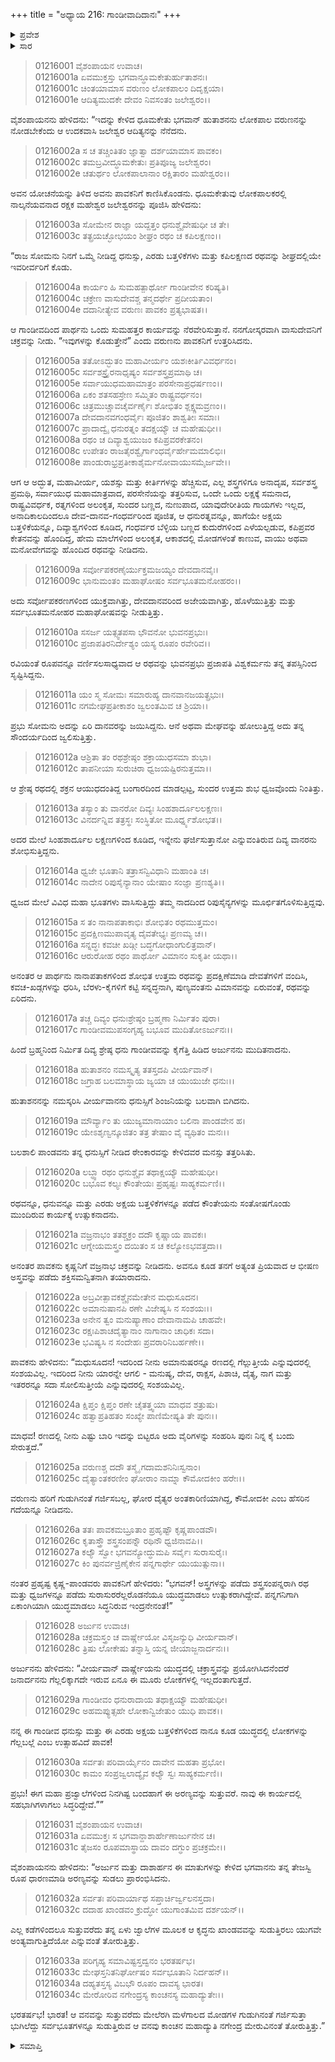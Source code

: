+++
title = "ಅಧ್ಯಾಯ 216: ಗಾಂಡೀವಾದಿದಾನಃ"
+++

<details><summary>ಪ್ರವೇಶ</summary>


।।   ಓಂ ಓಂ ನಮೋ ನಾರಾಯಣಾಯ।।   ಶ್ರೀ ವೇದವ್ಯಾಸಾಯ ನಮಃ ।।

ಶ್ರೀ ಕೃಷ್ಣದ್ವೈಪಾಯನ ವೇದವ್ಯಾಸ ವಿರಚಿತ  

**ಶ್ರೀ ಮಹಾಭಾರತ**

**ಆದಿ ಪರ್ವ**

**ಖಾಂಡವದಾಹ ಪರ್ವ**

**ಅಧ್ಯಾಯ 216**

</details>


<details><summary>ಸಾರ</summary>

ಅಗ್ನಿಯು ವರುಣನಿಂದ ಉತ್ತಮ ರಥವನ್ನೂ, ಅರ್ಜುನನಿಗೆ ಗಾಂಡೀವ ಧನುಸ್ಸು ಮತ್ತು ಎರಡು ಅಕ್ಷಯ ಬತ್ತಳಿಕೆಗಳನ್ನೂ, ಕೃಷ್ಣನಿಗೆ ಸುದರ್ಶನ ಚಕ್ರವನ್ನೂ, ಕೌಮೋದಕೀ ಎನ್ನುವ ಗದೆಯನ್ನೂ ಕೊಡಿಸಿದುದು; ಕೃಷ್ಣಾರ್ಜುನರು ಸಿದ್ಧರಾದುದು (1-30). ಅಗ್ನಿಯು ಖಾಂಡವವನ್ನು ಸುಡಲು ಪ್ರಾರಂಭಿಸಿದುದು (31-34).

</details>


> 01216001 ವೈಶಂಪಾಯನ ಉವಾಚ।  
01216001a ಏವಮುಕ್ತಸ್ತು ಭಗವಾನ್ಧೂಮಕೇತುರ್ಹುತಾಶನಃ।  
01216001c ಚಿಂತಯಾಮಾಸ ವರುಣಂ ಲೋಕಪಾಲಂ ದಿದೃಕ್ಷಯಾ।  
01216001e ಆದಿತ್ಯಮುದಕೇ ದೇವಂ ನಿವಸಂತಂ ಜಲೇಶ್ವರಂ।।

ವೈಶಂಪಾಯನನು ಹೇಳಿದನು: “ಇದನ್ನು ಕೇಳಿದ ಧೂಮಕೇತು ಭಗವಾನ್ ಹುತಾಶನನು ಲೋಕಪಾಲ ವರುಣನನ್ನು ನೋಡಬೇಕೆಂದು ಆ ಉದಕವಾಸಿ ಜಲೇಶ್ವರ ಆದಿತ್ಯನನ್ನು ನೆನೆದನು.

> 01216002a ಸ ಚ ತಚ್ಚಿಂತಿತಂ ಜ್ಞಾತ್ವಾ ದರ್ಶಯಾಮಾಸ ಪಾವಕಂ।  
01216002c ತಮಬ್ರವೀದ್ಧೂಮಕೇತುಃ ಪ್ರತಿಪೂಜ್ಯ ಜಲೇಶ್ವರಂ।  
01216002e ಚತುರ್ಥಂ ಲೋಕಪಾಲಾನಾಂ ರಕ್ಷಿತಾರಂ ಮಹೇಶ್ವರಂ।।

ಅವನ ಯೋಚನೆಯನ್ನು ತಿಳಿದ ಅವನು ಪಾವಕನಿಗೆ ಕಾಣಿಸಿಕೊಂಡನು. ಧೂಮಕೇತುವು ಲೋಕಪಾಲಕರಲ್ಲಿ ನಾಲ್ಕನೆಯವನಾದ ರಕ್ಷಕ ಮಹೇಶ್ವರ ಜಲೇಶ್ವರನನ್ನು ಪೂಜಿಸಿ ಹೇಳಿದನು:

> 01216003a ಸೋಮೇನ ರಾಜ್ಞಾ ಯದ್ದತ್ತಂ ಧನುಶ್ಚೈವೇಷುಧೀ ಚ ತೇ।  
01216003c ತತ್ಪ್ರಯಚ್ಛೋಭಯಂ ಶೀಘ್ರಂ ರಥಂ ಚ ಕಪಿಲಕ್ಷಣಂ।।

“ರಾಜ ಸೋಮನು ನಿನಗೆ ಒಮ್ಮೆ ನೀಡಿದ್ದ ಧನುಸ್ಸು, ಎರಡು ಬತ್ತಳಿಕೆಗಳು ಮತ್ತು ಕಪಿಲಕ್ಷಣದ ರಥವನ್ನು ಶೀಘ್ರದಲ್ಲಿಯೇ ಇವರೀರ್ವರಿಗೆ ಕೊಡು.

> 01216004a ಕಾರ್ಯಂ ಹಿ ಸುಮಹತ್ಪಾರ್ಥೋ ಗಾಂಡೀವೇನ ಕರಿಷ್ಯತಿ।   
01216004c ಚಕ್ರೇಣ ವಾಸುದೇವಶ್ಚ ತನ್ಮದರ್ಥೇ ಪ್ರದೀಯತಾಂ।  
01216004e ದದಾನೀತ್ಯೇವ ವರುಣಃ ಪಾವಕಂ ಪ್ರತ್ಯಭಾಷತ।।

ಆ ಗಾಂಡೀವದಿಂದ ಪಾರ್ಥನು ಒಂದು ಸುಮಹತ್ತರ ಕಾರ್ಯವನ್ನು ನೆರವೇರಿಸುತ್ತಾನೆ. ನನಗೋಸ್ಕರವಾಗಿ ವಾಸುದೇವನಿಗೆ ಚಕ್ರವನ್ನು ನೀಡು. “ಇವುಗಳನ್ನು ಕೊಡುತ್ತೇನೆ” ಎಂದು ವರುಣನು ಪಾವಕನಿಗೆ ಉತ್ತರಿಸಿದನು.

> 01216005a ತತೋಽದ್ಭುತಂ ಮಹಾವೀರ್ಯಂ ಯಶಃಕೀರ್ತಿವಿವರ್ಧನಂ।   
01216005c ಸರ್ವಶಸ್ತ್ರೈರನಾಧೃಷ್ಯಂ ಸರ್ವಶಸ್ತ್ರಪ್ರಮಾಥಿ ಚ।  
01216005e ಸರ್ವಾಯುಧಮಹಾಮಾತ್ರಂ ಪರಸೇನಾಪ್ರಧರ್ಷಣಂ।।  
01216006a ಏಕಂ ಶತಸಹಸ್ರೇಣ ಸಮ್ಮಿತಂ ರಾಷ್ಟ್ರವರ್ಧನಂ।  
01216006c ಚಿತ್ರಮುಚ್ಚಾವಚೈರ್ವರ್ಣೈಃ ಶೋಭಿತಂ ಶ್ಲಕ್ಷ್ಣಮವ್ರಣಂ।।  
01216007a ದೇವದಾನವಗಂಧರ್ವೈಃ ಪೂಜಿತಂ ಶಾಶ್ವತೀಃ ಸಮಾಃ।  
01216007c ಪ್ರಾದಾದ್ವೈ ಧನುರತ್ನಂ ತದಕ್ಷಯ್ಯೌ ಚ ಮಹೇಷುಧೀ।।   
01216008a ರಥಂ ಚ ದಿವ್ಯಾಶ್ವಯುಜಂ ಕಪಿಪ್ರವರಕೇತನಂ।  
01216008c ಉಪೇತಂ ರಾಜತೈರಶ್ವೈರ್ಗಾಂಧರ್ವೈರ್ಹೇಮಮಾಲಿಭಿಃ।   
01216008e ಪಾಂಡುರಾಭ್ರಪ್ರತೀಕಾಶೈರ್ಮನೋವಾಯುಸಮೈರ್ಜವೇ।।

ಆಗ ಆ ಅದ್ಭುತ, ಮಹಾವೀರ್ಯ, ಯಶಸ್ಸು ಮತ್ತು ಕೀರ್ತಿಗಳನ್ನು ಹೆಚ್ಚಿಸುವ, ಎಲ್ಲ ಶಸ್ತ್ರಗಳಿಗೂ ಅನಾದೃಷ, ಸರ್ವಶಸ್ತ್ರ ಪ್ರಮಥಿ, ಸರ್ವಾಯುಧ ಮಹಾಮಾತ್ರವಾದ, ಪರಸೇನೆಯನ್ನು ತತ್ತರಿಸುವ, ಒಂದೇ ಒಂದು ಲಕ್ಷಕ್ಕೆ ಸಮನಾದ, ರಾಷ್ಟ್ರವಿವರ್ಧಕ, ರತ್ನಗಳಿಂದ ಅಲಂಕೃತ, ಸುಂದರ ಬಣ್ಣದ, ನುಣುಪಾದ, ಯಾವುದೇರೀತಿಯ ಗಾಯಗಳು ಇಲ್ಲದ, ಅನಾದಿಕಾಲದಿಂದಲೂ ದೇವ-ದಾನವ-ಗಂಧರ್ವರಿಂದ ಪೂಜಿತ, ಆ ಧನುರತ್ನವನ್ನೂ, ಹಾಗೆಯೇ ಅಕ್ಷಯ ಬತ್ತಳಿಕೆಯನ್ನೂ, ದಿವ್ಯಾಶ್ವಗಳಿಂದ ಕೂಡಿದ, ಗಂಧರ್ವರ ಬೆಳ್ಳಿಯ ಬಣ್ಣದ ಕುದುರೆಗಳಿಂದ ಎಳೆಯಲ್ಪಡುವ, ಕಪಿಪ್ರವರ ಕೇತನವನ್ನು ಹೊಂದಿದ್ದ, ಹೇಮ ಮಾಲೆಗಳಿಂದ ಅಲಂಕೃತ, ಆಕಾಶದಲ್ಲಿ ಮೋಡಗಳಂತೆ ಕಾಣುವ, ವಾಯು ಅಥವಾ ಮನೋವೇಗವನ್ನು ಹೊಂದಿದ ರಥವನ್ನು ನೀಡಿದನು.

> 01216009a ಸರ್ವೋಪಕರಣೈರ್ಯುಕ್ತಮಜಯ್ಯಂ ದೇವದಾನವೈಃ।  
01216009c ಭಾನುಮಂತಂ ಮಹಾಘೋಷಂ ಸರ್ವಭೂತಮನೋಹರಂ।।

ಅದು ಸರ್ವೋಪಕರಣಗಳಿಂದ ಯುಕ್ತವಾಗಿತ್ತು, ದೇವದಾನವರಿಂದ ಅಜೇಯವಾಗಿತ್ತು, ಹೊಳೆಯುತ್ತಿತ್ತು ಮತ್ತು ಸರ್ವಭೂತಮನೋಹರ ಮಹಾಘೋಷವನ್ನು ನೀಡುತ್ತಿತ್ತು.

> 01216010a ಸಸರ್ಜ ಯತ್ಸ್ವತಪಸಾ ಭೌವನೋ ಭುವನಪ್ರಭುಃ।  
01216010c ಪ್ರಜಾಪತಿರನಿರ್ದೇಶ್ಯಂ ಯಸ್ಯ ರೂಪಂ ರವೇರಿವ।।

ರವಿಯಂತೆ ರೂಪವನ್ನೂ ವರ್ಣಿಸಲಸಾಧ್ಯವಾದ ಆ ರಥವನ್ನು ಭುವನಪ್ರಭು ಪ್ರಜಾಪತಿ ವಿಶ್ವಕರ್ಮನು ತನ್ನ ತಪಸ್ಸಿನಿಂದ ಸೃಷ್ಟಿಸಿದ್ದನು.

> 01216011a ಯಂ ಸ್ಮ ಸೋಮಃ ಸಮಾರುಹ್ಯ ದಾನವಾನಜಯತ್ಪ್ರಭುಃ।   
01216011c ನಗಮೇಘಪ್ರತೀಕಾಶಂ ಜ್ವಲಂತಮಿವ ಚ ಶ್ರಿಯಾ।।

ಪ್ರಭು ಸೋಮನು ಅದನ್ನು ಏರಿ ದಾನವರನ್ನು ಜಯಿಸಿದ್ದನು. ಆನೆ ಅಥವಾ ಮೇಘವನ್ನು ಹೋಲುತ್ತಿದ್ದ ಅದು ತನ್ನ ಸೌಂದರ್ಯದಿಂದ ಜ್ವಲಿಸುತ್ತಿತ್ತು.

> 01216012a ಆಶ್ರಿತಾ ತಂ ರಥಶ್ರೇಷ್ಠಂ ಶಕ್ರಾಯುಧಸಮಾ ಶುಭಾ।  
01216012c ತಾಪನೀಯಾ ಸುರುಚಿರಾ ಧ್ವಜಯಷ್ಟಿರನುತ್ತಮಾ।।

ಆ ಶ್ರೇಷ್ಠ ರಥದಲ್ಲಿ ಶಕ್ರನ ಆಯುಧದಂತಿದ್ದ ಬಂಗಾರದಿಂದ ಮಾಡಲ್ಪಟ್ಟ, ಸುಂದರ ಉತ್ತಮ ಶುಭ ಧ್ವಜವೊಂದು ನಿಂತಿತ್ತು.

> 01216013a ತಸ್ಯಾಂ ತು ವಾನರೋ ದಿವ್ಯಃ ಸಿಂಹಶಾರ್ದೂಲಲಕ್ಷಣಃ।  
01216013c ವಿನರ್ದನ್ನಿವ ತತ್ರಸ್ಥಃ ಸಂಸ್ಥಿತೋ ಮೂರ್ಧ್ನ್ಯಶೋಭತ।।

ಅದರ ಮೇಲೆ ಸಿಂಹಶಾರ್ದೂಲ ಲಕ್ಷಣಗಳಿಂದ ಕೂಡಿದ, ಇನ್ನೇನು ಘರ್ಜಿಸುತ್ತಾನೋ ಎನ್ನುವಂತಿರುವ ದಿವ್ಯ ವಾನರನು ಶೋಭಿಸುತ್ತಿದ್ದನು.

> 01216014a ಧ್ವಜೇ ಭೂತಾನಿ ತತ್ರಾಸನ್ವಿವಿಧಾನಿ ಮಹಾಂತಿ ಚ।  
01216014c ನಾದೇನ ರಿಪುಸೈನ್ಯಾನಾಂ ಯೇಷಾಂ ಸಂಜ್ಞಾ ಪ್ರಣಶ್ಯತಿ।।

ಧ್ವಜದ ಮೇಲೆ ವಿವಿಧ ಮಹಾ ಭೂತಗಳು ವಾಸಿಸುತ್ತಿದ್ದು ತಮ್ಮ ನಾದದಿಂದ ರಿಪುಸೈನ್ಯಗಳನ್ನು ಮೂರ್ಛಿತಗೊಳಿಸುತ್ತಿದ್ದವು.

> 01216015a ಸ ತಂ ನಾನಾಪತಾಕಾಭಿಃ ಶೋಭಿತಂ ರಥಮುತ್ತಮಂ।  
01216015c ಪ್ರದಕ್ಷಿಣಮುಪಾವೃತ್ಯ ದೈವತೇಭ್ಯಃ ಪ್ರಣಮ್ಯ ಚ।।   
01216016a ಸನ್ನದ್ಧಃ ಕವಚೀ ಖಡ್ಗೀ ಬದ್ಧಗೋಧಾಂಗುಲಿತ್ರವಾನ್।  
01216016c ಆರುರೋಹ ರಥಂ ಪಾರ್ಥೋ ವಿಮಾನಂ ಸುಕೃತೀ ಯಥಾ।।

ಅನಂತರ ಆ ಪಾರ್ಥನು ನಾನಾಪತಾಕಗಳಿಂದ ಶೋಭಿತ ಉತ್ತಮ ರಥವನ್ನು ಪ್ರದಕ್ಷಿಣೆಮಾಡಿ ದೇವತೆಗಳಿಗೆ ವಂದಿಸಿ, ಕವಚ-ಖಡ್ಗಗಳನ್ನು ಧರಿಸಿ, ಬೆರಳು-ಕೈಗಳಿಗೆ ಕಟ್ಟಿ ಸನ್ನದ್ಧನಾಗಿ, ಪುಣ್ಯವಂತನು ವಿಮಾನವನ್ನು ಏರುವಂತೆ, ರಥವನ್ನು ಏರಿದನು.

> 01216017a ತಚ್ಚ ದಿವ್ಯಂ ಧನುಃಶ್ರೇಷ್ಠಂ ಬ್ರಹ್ಮಣಾ ನಿರ್ಮಿತಂ ಪುರಾ।  
01216017c ಗಾಂಡೀವಮುಪಸಂಗೃಹ್ಯ ಬಭೂವ ಮುದಿತೋಽರ್ಜುನಃ।।

ಹಿಂದೆ ಬ್ರಹ್ಮನಿಂದ ನಿರ್ಮಿತ ದಿವ್ಯ ಶ್ರೇಷ್ಠ ಧನು ಗಾಂಡೀವವನ್ನು ಕೈಗೆತ್ತಿ ಹಿಡಿದ ಅರ್ಜುನನು ಮುದಿತನಾದನು.

> 01216018a ಹುತಾಶನಂ ನಮಸ್ಕೃತ್ಯ ತತಸ್ತದಪಿ ವೀರ್ಯವಾನ್।  
01216018c ಜಗ್ರಾಹ ಬಲಮಾಸ್ಥಾಯ ಜ್ಯಯಾ ಚ ಯುಯುಜೇ ಧನುಃ।।

ಹುತಾಶನನನ್ನು ನಮಸ್ಕರಿಸಿ ವೀರ್ಯವಾನನು ಧನುಸ್ಸಿಗೆ ಶಿಂಜನಿಯನ್ನು ಬಲವಾಗಿ ಬಿಗಿದನು.

> 01216019a ಮೌರ್ವ್ಯಾಂ ತು ಯುಜ್ಯಮಾನಾಯಾಂ ಬಲಿನಾ ಪಾಂಡವೇನ ಹ।  
01216019c ಯೇಽಶೃಣ್ವನ್ಕೂಜಿತಂ ತತ್ರ ತೇಷಾಂ ವೈ ವ್ಯಥಿತಂ ಮನಃ।।

ಬಲಶಾಲಿ ಪಾಂಡವನು ತನ್ನ ಧನುಸ್ಸಿಗೆ ನೀಡಿದ ಠೇಂಕಾರವನ್ನು ಕೇಳಿದವರ ಮನಸ್ಸು ತತ್ತರಿಸಿತು.

> 01216020a ಲಬ್ಧ್ವಾ ರಥಂ ಧನುಶ್ಚೈವ ತಥಾಕ್ಷಯ್ಯೌ ಮಹೇಷುಧೀ।  
01216020c ಬಭೂವ ಕಲ್ಯಃ ಕೌಂತೇಯಃ ಪ್ರಹೃಷ್ಟಃ ಸಾಹ್ಯಕರ್ಮಣಿ।।

ರಥವನ್ನೂ, ಧನುವನ್ನೂ ಮತ್ತು ಎರಡು ಅಕ್ಷಯ ಬತ್ತಳಿಕೆಗಳನ್ನೂ ಪಡೆದ ಕೌಂತೇಯನು ಸಂತೋಷಗೊಂಡು ಮುಂದಿರುವ ಕಾರ್ಯಕ್ಕೆ ಉತ್ಸುಕನಾದನು.

> 01216021a ವಜ್ರನಾಭಂ ತತಶ್ಚಕ್ರಂ ದದೌ ಕೃಷ್ಣಾಯ ಪಾವಕಃ।  
01216021c ಆಗ್ನೇಯಮಸ್ತ್ರಂ ದಯಿತಂ ಸ ಚ ಕಲ್ಯೋಽಭವತ್ತದಾ।।

ಅನಂತರ ಪಾವಕನು ಕೃಷ್ಣನಿಗೆ ವಜ್ರನಾಭ ಚಕ್ರವನ್ನು ನೀಡಿದನು. ಅವನೂ ಕೂಡ ತನಗೆ ಅತ್ಯಂತ ಪ್ರಿಯವಾದ ಆ ಭೀಷಣ ಅಸ್ತ್ರವನ್ನು ಪಡೆದು ಶಕ್ತಿಸಮನ್ವಿತನಾಗಿ ತಯಾರಾದನು.

> 01216022a ಅಬ್ರವೀತ್ಪಾವಕಶ್ಚೈನಮೇತೇನ ಮಧುಸೂದನ।   
01216022c ಅಮಾನುಷಾನಪಿ ರಣೇ ವಿಜೇಷ್ಯಸಿ ನ ಸಂಶಯಃ।।  
01216023a ಅನೇನ ತ್ವಂ ಮನುಷ್ಯಾಣಾಂ ದೇವಾನಾಮಪಿ ಚಾಹವೇ।  
01216023c ರಕ್ಷಃಪಿಶಾಚದೈತ್ಯಾನಾಂ ನಾಗಾನಾಂ ಚಾಧಿಕಃ ಸದಾ।  
01216023e ಭವಿಷ್ಯಸಿ ನ ಸಂದೇಹಃ ಪ್ರವರಾರಿನಿಬರ್ಹಣೇ।।

ಪಾವಕನು ಹೇಳಿದನು: “ಮಧುಸೂದನ! ಇದರಿಂದ ನೀನು ಅಮಾನುಷರನ್ನೂ ರಣದಲ್ಲಿ ಗೆಲ್ಲುತ್ತೀಯೆ ಎನ್ನುವುದರಲ್ಲಿ ಸಂಶಯವಿಲ್ಲ. ಇದರಿಂದ ನೀನು ಯಾರನ್ನೇ ಆಗಲಿ - ಮನುಷ್ಯ, ದೇವ, ರಾಕ್ಷಸ, ಪಿಶಾಚಿ, ದೈತ್ಯ, ನಾಗ ಮತ್ತು ಇತರರನ್ನೂ ಸದಾ ಸೋಲಿಸುತ್ತೀಯೆ ಎನ್ನುವುದರಲ್ಲಿ ಸಂಶಯವಿಲ್ಲ.

> 01216024a ಕ್ಷಿಪ್ತಂ ಕ್ಷಿಪ್ತಂ ರಣೇ ಚೈತತ್ತ್ವಯಾ ಮಾಧವ ಶತ್ರುಷು।  
01216024c ಹತ್ವಾಪ್ರತಿಹತಂ ಸಂಖ್ಯೇ ಪಾಣಿಮೇಷ್ಯತಿ ತೇ ಪುನಃ।।

ಮಾಧವ! ರಣದಲ್ಲಿ ನೀನು ಎಷ್ಟು ಬಾರಿ ಇದನ್ನು ಬಿಟ್ಟರೂ ಅದು ವೈರಿಗಳನ್ನು ಸಂಹರಿಸಿ ಪುನಃ ನಿನ್ನ ಕೈ ಬಂದು ಸೇರುತ್ತದೆ.”

> 01216025a ವರುಣಶ್ಚ ದದೌ ತಸ್ಮೈ ಗದಾಮಶನಿನಿಃಸ್ವನಾಂ।  
01216025c ದೈತ್ಯಾಂತಕರಣೀಂ ಘೋರಾಂ ನಾಮ್ನಾ ಕೌಮೋದಕೀಂ ಹರೇಃ।।

ವರುಣನು ಹರಿಗೆ ಗುಡುಗಿನಂತೆ ಗರ್ಜಿಸಬಲ್ಲ, ಘೋರ ದೈತ್ಯರ ಅಂತಕಾರಿಣಿಯಾಗಿದ್ದ, ಕೌಮೋದಕೀ ಎಂಬ ಹೆಸರಿನ ಗದೆಯನ್ನೂ ನೀಡಿದನು.

> 01216026a ತತಃ ಪಾವಕಮಬ್ರೂತಾಂ ಪ್ರಹೃಷ್ಟೌ ಕೃಷ್ಣಪಾಂಡವೌ।  
01216026c ಕೃತಾಸ್ತ್ರೌ ಶಸ್ತ್ರಸಂಪನ್ನೌ ರಥಿನೌ ಧ್ವಜಿನಾವಪಿ।।  
01216027a ಕಲ್ಯೌ ಸ್ವೋ ಭಗವನ್ಯೋದ್ಧುಮಪಿ ಸರ್ವೈಃ ಸುರಾಸುರೈಃ।  
01216027c ಕಿಂ ಪುನರ್ವಜ್ರಿಣೈಕೇನ ಪನ್ನಗಾರ್ಥೇ ಯುಯುತ್ಸುನಾ।।

ನಂತರ ಪ್ರಹೃಷ್ಟ ಕೃಷ್ಣ-ಪಾಂಡವರು ಪಾವಕನಿಗೆ ಹೇಳಿದರು: “ಭಗವನ್! ಅಸ್ತ್ರಗಳನ್ನು ಪಡೆದು ಶಸ್ತ್ರಸಂಪನ್ನರಾಗಿ ರಥ ಮತ್ತು ಧ್ವಜಗಳನ್ನೂ ಪಡೆದು ಸುರಾಸುರರೆಲ್ಲರೊಡನೆಯೂ ಯುದ್ಧಮಾಡಲು ಉತ್ಸುಕರಾಗಿದ್ದೇವೆ. ಪನ್ನಗನಿಗಾಗಿ ಏಕಾಂಗಿಯಾಗಿ ಯುದ್ಧಮಾಡಲು ಸಿದ್ಧನಿರುವ ಇಂದ್ರನೇನಂತೆ!”

> 01216028 ಅರ್ಜುನ ಉವಾಚ।  
01216028a ಚಕ್ರಮಸ್ತ್ರಂ ಚ ವಾರ್ಷ್ಣೇಯೋ ವಿಸೃಜನ್ಯುಧಿ ವೀರ್ಯವಾನ್।   
01216028c ತ್ರಿಷು ಲೋಕೇಷು ತನ್ನಾಸ್ತಿ ಯನ್ನ ಜೀಯಾಜ್ಜನಾರ್ದನಃ।।

ಅರ್ಜುನನು ಹೇಳಿದನು: “ವೀರ್ಯವಾನ್ ವಾರ್ಷ್ಣೇಯನು ಯುದ್ಧದಲ್ಲಿ ಚಕ್ರಾಸ್ತ್ರವನ್ನು ಪ್ರಯೋಗಿಸಿದನೆಂದರೆ ಜನಾರ್ದನನು ಗೆಲ್ಲಲಿಕ್ಕಾಗದೇ ಇರುವ ಏನೂ ಈ ಮೂರು ಲೋಕಗಳಲ್ಲಿ ಇಲ್ಲದಂತಾಗುತ್ತದೆ.

> 01216029a ಗಾಂಡೀವಂ ಧನುರಾದಾಯ ತಥಾಕ್ಷಯ್ಯೌ ಮಹೇಷುಧೀ।  
01216029c ಅಹಮಪ್ಯುತ್ಸಹೇ ಲೋಕಾನ್ವಿಜೇತುಂ ಯುಧಿ ಪಾವಕ।।

ನನ್ನ ಈ ಗಾಂಡೀವ ಧನುಸ್ಸು ಮತ್ತು ಈ ಎರಡು ಅಕ್ಷಯ ಬತ್ತಳಿಕೆಗಳಿಂದ ನಾನೂ ಕೂಡ ಯುದ್ಧದಲ್ಲಿ ಲೋಕಗಳನ್ನು ಗೆಲ್ಲಬಲ್ಲೆ ಎಂಬ ಉತ್ಸಾಹವಿದೆ ಪಾವಕ!

> 01216030a ಸರ್ವತಃ ಪರಿವಾರ್ಯೈನಂ ದಾವೇನ ಮಹತಾ ಪ್ರಭೋ।  
01216030c ಕಾಮಂ ಸಂಪ್ರಜ್ವಲಾದ್ಯೈವ ಕಲ್ಯೌ ಸ್ವಃ ಸಾಹ್ಯಕರ್ಮಣಿ।।

ಪ್ರಭು! ಈಗ ಮಹಾ ಪ್ರಜ್ವಾಲೆಗಳಿಂದ ನಿನಗಿಷ್ಟ ಬಂದಹಾಗೆ ಈ ಅರಣ್ಯವನ್ನು ಸುತ್ತುವರೆ. ನಾವು ಈ ಕಾರ್ಯದಲ್ಲಿ ಸಹಭಾಗಿಗಳಾಗಲು ಸಿದ್ಧರಿದ್ದೇವೆ.””

> 01216031 ವೈಶಂಪಾಯನ ಉವಾಚ।   
01216031a ಏವಮುಕ್ತಃ ಸ ಭಗವಾನ್ದಾಶಾರ್ಹೇಣಾರ್ಜುನೇನ ಚ।  
01216031c ತೈಜಸಂ ರೂಪಮಾಸ್ಥಾಯ ದಾವಂ ದಗ್ಧುಂ ಪ್ರಚಕ್ರಮೇ।।

ವೈಶಂಪಾಯನನು ಹೇಳಿದನು: “ಅರ್ಜುನ ಮತ್ತು ದಾಶಾರ್ಹನ ಈ ಮಾತುಗಳನ್ನು ಕೇಳಿದ ಭಗವಾನನು ತನ್ನ ತೇಜಸ್ವಿ ರೂಪ ಧಾರಣಮಾಡಿ ಅರಣ್ಯವನ್ನು ಸುಡಲು ಪ್ರಾರಂಭಿಸಿದನು.

> 01216032a ಸರ್ವತಃ ಪರಿವಾರ್ಯಾಥ ಸಪ್ತಾರ್ಚಿರ್ಜ್ವಲನಸ್ತದಾ।  
01216032c ದದಾಹ ಖಾಂಡವಂ ಕ್ರುದ್ಧೋ ಯುಗಾಂತಮಿವ ದರ್ಶಯನ್।।

ಎಲ್ಲ ಕಡೆಗಳಿಂದಲೂ ಸುತ್ತುವರೆದು ತನ್ನ ಏಳು ಜ್ವಾಲೆಗಳ ಮೂಲಕ ಆ ಕೃದ್ಧನು ಖಾಂಡವವನ್ನು ಸುಡುತ್ತಿರಲು ಯುಗವೇ ಅಂತ್ಯವಾಗುತ್ತಿದೆಯೋ ಎನ್ನುವಂತೆ ತೋರುತ್ತಿತ್ತು.

> 01216033a ಪರಿಗೃಹ್ಯ ಸಮಾವಿಷ್ಟಸ್ತದ್ವನಂ ಭರತರ್ಷಭ।  
01216033c ಮೇಘಸ್ತನಿತನಿರ್ಘೋಷಂ ಸರ್ವಭೂತಾನಿ ನಿರ್ದಹನ್।।  
01216034a ದಹ್ಯತಸ್ತಸ್ಯ ವಿಬಭೌ ರೂಪಂ ದಾವಸ್ಯ ಭಾರತ।  
01216034c ಮೇರೋರಿವ ನಗೇಂದ್ರಸ್ಯ ಕಾಂಚನಸ್ಯ ಮಹಾದ್ಯುತೇಃ।।

ಭರತರ್ಷಭ! ಭಾರತ! ಆ ವನವನ್ನು ಸುತ್ತುವರೆದು ಮೇಲೆರಗಿ ಮಳೆಗಾಲದ ಮೋಡಗಳ ಗುಡುಗಿನಂತೆ ಗರ್ಜಿಸುತ್ತಾ ಭುಗಿಲೆದ್ದು ಸರ್ವಭೂತಗಳನ್ನೂ ಸುಡುತ್ತಿರುವ ಆ ವನವು ಕಾಂಚನ ಮಹಾದ್ಯುತಿ ನಗೇಂದ್ರ ಮೇರುವಿನಂತೆ ತೋರುತ್ತಿತ್ತು.”

<details><summary>ಸಮಾಪ್ತಿ</summary>


ಇತಿ ಶ್ರೀ ಮಹಾಭಾರತೇ ಆದಿಪರ್ವಣಿ ಖಾಂಡವದಾಹಪರ್ವಣಿ ಗಾಂಡೀವಾದಿದಾನೇ ಷೋಡಶಾಧಿಕದ್ವಿಶತತಮೋಽಧ್ಯಾಯಃ।।  
ಇದು ಶ್ರೀ ಮಹಾಭಾರತದಲ್ಲಿ ಆದಿಪರ್ವದಲ್ಲಿ ಖಾಂಡವದಾಹಪರ್ವದಲ್ಲಿ ಗಾಂಡೀವಪ್ರದಾನ ಎನ್ನುವ ಇನ್ನೂರಾ ಹದಿನಾರನೆಯ ಅಧ್ಯಾಯವು.


</details>
